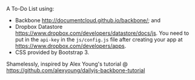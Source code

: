 A To-Do List using:
- Backbone http://documentcloud.github.io/backbone/; and
- Dropbox Datastore https://www.dropbox.com/developers/datastore/docs/js.  You need to put in the `api-key` in the `js/config.js` file after creating your app at https://www.dropbox.com/developers/apps.
- CSS provided by Bootstrap 3.

Shamelessly, inspired by Alex Young's tutorial @ https://github.com/alexyoung/dailyjs-backbone-tutorial
